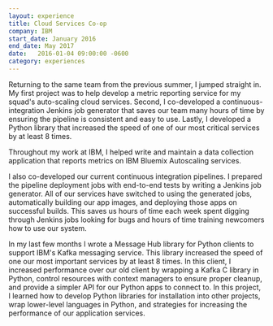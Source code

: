 ```yaml
---
layout: experience
title: Cloud Services Co-op
company: IBM
start_date: January 2016
end_date: May 2017
date:   2016-01-04 09:00:00 -0600
category: experiences
---
```

Returning to the same team from the previous summer, I jumped straight in. My first project was to help develop a metric reporting service for my squad's auto-scaling cloud services. Second, I co-developed a continuous-integration Jenkins job generator that saves our team many hours of time by ensuring the pipeline is consistent and easy to use. Lastly, I developed a Python library that increased the speed of one of our most critical services by at least 8 times.

Throughout my work at IBM, I helped write and maintain a data collection application that reports metrics on IBM Bluemix Autoscaling services.

I also co-developed our current continuous integration pipelines. I prepared the pipeline deployment jobs with end-to-end tests by writing a Jenkins job generator. All of our services have switched to using the generated jobs, automatically building our app images, and deploying those apps on successful builds. This saves us hours of time each week spent digging through Jenkins jobs looking for bugs and hours of time training newcomers how to use our system.

In my last few months I wrote a Message Hub library for Python clients to support IBM's Kafka messaging service. This library increased the speed of one our most important services by at least 8 times. In this client, I increased performance over our old client by wrapping a Kafka C library in Python, control resources with context managers to ensure proper cleanup, and provide a simpler API for our Python apps to connect to. In this project, I learned how to develop Python libraries for installation into other projects, wrap lower-level languages in Python, and strategies for increasing the performance of our application services.

